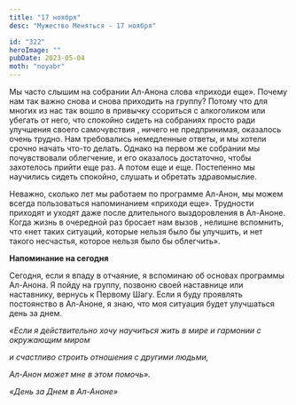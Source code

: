 ```yaml
---
title: "17 ноября"
desc: "Мужество Меняться - 17 ноября"

id: "322"
heroImage: ""
pubDate: 2023-05-04
moth: "noyabr"
---
```


Мы часто слышим на собрании Ал-Анона слова «приходи еще». Почему нам так важно
снова и снова приходить на группу? Потому что для многих из нас так вошло в
привычку ссориться с алкоголиком или убегать от него, что спокойно сидеть на
собраниях просто ради улучшения своего самочувствия , ничего не предпринимая,
оказалось очень трудно. Нам требовались немедленные ответы, и мы хотели срочно
начать что-то делать. Однако на первом же собрании мы почувствовали
облегчение, и его оказалось достаточно, чтобы захотелось прийти еще раз. А
потом еще и еще. Постепенно мы научились сидеть спокойно, слушать и обретать
здравомыслие.

Неважно, сколько лет мы работаем по программе Ал-Анон, мы можем всегда
пользоваться напоминанием «приходи еще». Трудности приходят и уходят даже
после длительного выздоровления в Ал-Аноне. Когда жизнь в очередной раз
бросает нам вызов , нелишне вспомнить, что «нет таких ситуаций, которые нельзя
было бы улучшить, и нет такого несчастья, которое нельзя было бы облегчить».

**Напоминание на сегодня**

Сегодня, если я впаду в отчаяние, я вспоминаю об основах программы Ал-Анона. Я
пойду на группу, позвоню своей наставнице или наставнику, вернусь к Первому
Шагу. Если я буду проявлять постоянство в Ал-Аноне, я знаю, что моя ситуация
будет улучшаться день за днем.

_«Если я действительно хочу научиться жить в мире и гармонии с окружающим
миром_

_и счастливо строить отношения с другими людьми,_

_Ал-Анон может мне в этом помочь»._

_«День за Днем в Ал-Аноне»_
